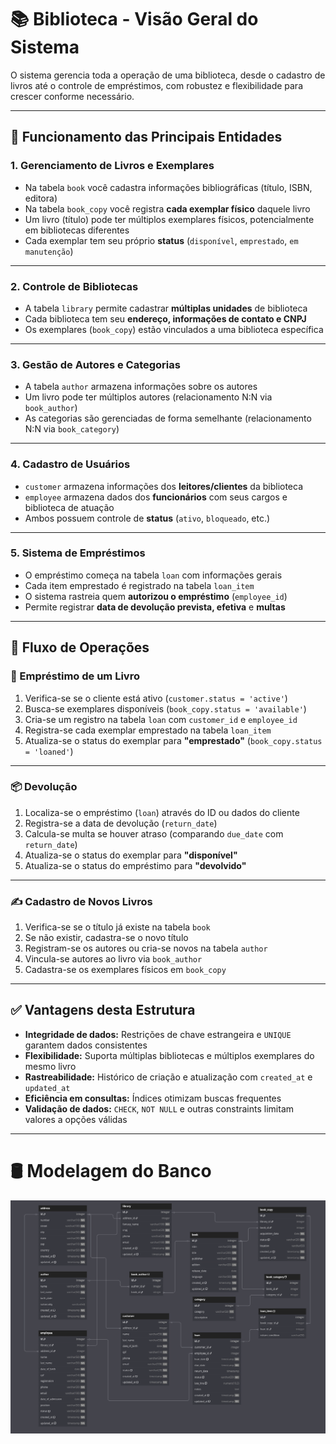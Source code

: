 # 📚 Biblioteca - Visão Geral do Sistema

O sistema gerencia toda a operação de uma biblioteca, desde o cadastro de livros até o controle de empréstimos, com robustez e flexibilidade para crescer conforme necessário.

---

## 🧩 Funcionamento das Principais Entidades

### 1. Gerenciamento de Livros e Exemplares

- Na tabela `book` você cadastra informações bibliográficas (título, ISBN, editora)
- Na tabela `book_copy` você registra **cada exemplar físico** daquele livro
- Um livro (título) pode ter múltiplos exemplares físicos, potencialmente em bibliotecas diferentes
- Cada exemplar tem seu próprio **status** (`disponível`, `emprestado`, `em manutenção`)

---

### 2. Controle de Bibliotecas

- A tabela `library` permite cadastrar **múltiplas unidades** de biblioteca
- Cada biblioteca tem seu **endereço, informações de contato e CNPJ**
- Os exemplares (`book_copy`) estão vinculados a uma biblioteca específica

---

### 3. Gestão de Autores e Categorias

- A tabela `author` armazena informações sobre os autores
- Um livro pode ter múltiplos autores (relacionamento N:N via `book_author`)
- As categorias são gerenciadas de forma semelhante (relacionamento N:N via `book_category`)

---

### 4. Cadastro de Usuários

- `customer` armazena informações dos **leitores/clientes** da biblioteca
- `employee` armazena dados dos **funcionários** com seus cargos e biblioteca de atuação
- Ambos possuem controle de **status** (`ativo`, `bloqueado`, etc.)

---

### 5. Sistema de Empréstimos

- O empréstimo começa na tabela `loan` com informações gerais
- Cada item emprestado é registrado na tabela `loan_item`
- O sistema rastreia quem **autorizou o empréstimo** (`employee_id`)
- Permite registrar **data de devolução prevista, efetiva** e **multas**

---

## 🔄 Fluxo de Operações

### 📖 Empréstimo de um Livro

1. Verifica-se se o cliente está ativo (`customer.status = 'active'`)
2. Busca-se exemplares disponíveis (`book_copy.status = 'available'`)
3. Cria-se um registro na tabela `loan` com `customer_id` e `employee_id`
4. Registra-se cada exemplar emprestado na tabela `loan_item`
5. Atualiza-se o status do exemplar para **"emprestado"** (`book_copy.status = 'loaned'`)

---

### 📦 Devolução

1. Localiza-se o empréstimo (`loan`) através do ID ou dados do cliente
2. Registra-se a data de devolução (`return_date`)
3. Calcula-se multa se houver atraso (comparando `due_date` com `return_date`)
4. Atualiza-se o status do exemplar para **"disponível"**
5. Atualiza-se o status do empréstimo para **"devolvido"**

---

### ✍️ Cadastro de Novos Livros

1. Verifica-se se o título já existe na tabela `book`
2. Se não existir, cadastra-se o novo título
3. Registram-se os autores ou cria-se novos na tabela `author`
4. Vincula-se autores ao livro via `book_author`
5. Cadastra-se os exemplares físicos em `book_copy`

---

## ✅ Vantagens desta Estrutura

- **Integridade de dados:** Restrições de chave estrangeira e `UNIQUE` garantem dados consistentes
- **Flexibilidade:** Suporta múltiplas bibliotecas e múltiplos exemplares do mesmo livro
- **Rastreabilidade:** Histórico de criação e atualização com `created_at` e `updated_at`
- **Eficiência em consultas:** Índices otimizam buscas frequentes
- **Validação de dados:** `CHECK`, `NOT NULL` e outras constraints limitam valores a opções válidas

---

# 🛢️ Modelagem do Banco
![Diagrama UML do Banco de Dados](uml_biblioteca_v2.png)
